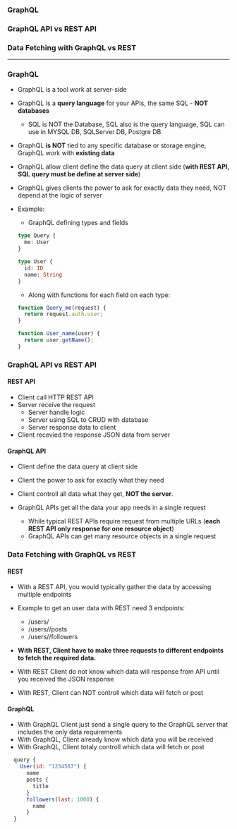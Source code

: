 ### GraphQL
### GraphQL API vs REST API
### Data Fetching with GraphQL vs REST
--------

### GraphQL

* GraphQL is a tool work at server-side
* GraphQL is a **query language** for your APIs, the same SQL - **NOT databases**
    * SQL is NOT the Database, SQL also is the query language, SQL can use in MYSQL DB, SQLServer DB, Postgre DB
* GraphQL **is NOT** tied to any specific database or storage engine, GraphQL work with **existing data**
* GraphQL allow client define the data query at client side (**with REST API, SQL query must be define at server side**)
* GraphQL gives clients the power to ask for exactly data they need, NOT depend at the logic of server 

* Example:

  * GraphQL defining types and fields

  ```graphql
  type Query {
    me: User
  }

  type User {
    id: ID
    name: String
  }
  ```

  * Along with functions for each field on each type:

  ```js
  function Query_me(request) {
    return request.auth.user;
  }

  function User_name(user) {
    return user.getName();
  }
  ```

### GraphQL API vs REST API

#### REST API
  * Client call HTTP REST API
  * Server receive the request
      * Server handle logic
      * Server using SQL to CRUD with database
      * Server response data to client
  * Client recevied the response JSON data from server
      
#### GraphQL API
  * Client define the data query at client side
  * Client the power to ask for exactly what they need 
  * Client controll all data what they get, **NOT the server**.

* GraphQL APIs get all the data your app needs in a single request
  * While typical REST APIs require request from multiple URLs (**each REST API only response for one resource object**)
  * GraphQL APIs can get many resource objects in a single request


### Data Fetching with GraphQL vs REST

#### REST
* With a REST API, you would typically gather the data by accessing multiple endpoints

* Example to get an user data with REST need 3 endpoints:
  * /users/<id>
  * /users/<id>/posts
  * /users/<id>/followers

* **With REST, Client have to make three requests to different endpoints to fetch the required data.** 
* With REST Client do not know which data will response from API until you received the JSON response
* With REST, Client can NOT controll which data will fetch or post

#### GraphQL

* With GraphQL Client just send a single query to the GraphQL server that includes the only data requirements
* With GraphQL, Client already know which data you will be received
* With GraphQL, Client totaly controll which data will fetch or post

 ```js
   query {
     User(id: "1234567") {
       name
       posts {
         title
       }
       followers(last: 1000) {
         name
       }
   }
  ```




